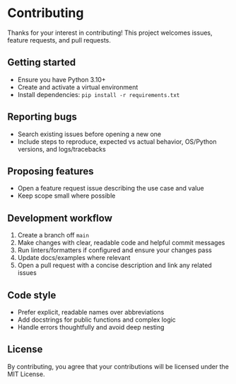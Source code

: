# Contributing

Thanks for your interest in contributing! This project welcomes issues, feature requests, and pull requests.

## Getting started

- Ensure you have Python 3.10+
- Create and activate a virtual environment
- Install dependencies: `pip install -r requirements.txt`

## Reporting bugs

- Search existing issues before opening a new one
- Include steps to reproduce, expected vs actual behavior, OS/Python versions, and logs/tracebacks

## Proposing features

- Open a feature request issue describing the use case and value
- Keep scope small where possible

## Development workflow

1. Create a branch off `main`
2. Make changes with clear, readable code and helpful commit messages
3. Run linters/formatters if configured and ensure your changes pass
4. Update docs/examples where relevant
5. Open a pull request with a concise description and link any related issues

## Code style

- Prefer explicit, readable names over abbreviations
- Add docstrings for public functions and complex logic
- Handle errors thoughtfully and avoid deep nesting

## License

By contributing, you agree that your contributions will be licensed under the MIT License.
